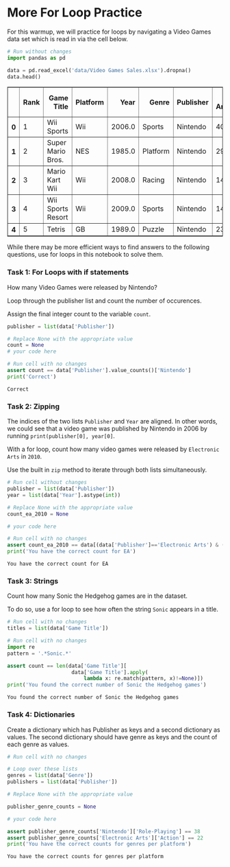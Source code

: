
# More For Loop Practice

For this warmup, we will practice for loops by navigating a Video Games data set which is read in via the cell below.


```python
# Run without changes
import pandas as pd

data = pd.read_excel('data/Video Games Sales.xlsx').dropna()
data.head()
```




<div>
<style scoped>
    .dataframe tbody tr th:only-of-type {
        vertical-align: middle;
    }

    .dataframe tbody tr th {
        vertical-align: top;
    }

    .dataframe thead th {
        text-align: right;
    }
</style>
<table border="1" class="dataframe">
  <thead>
    <tr style="text-align: right;">
      <th></th>
      <th>Rank</th>
      <th>Game Title</th>
      <th>Platform</th>
      <th>Year</th>
      <th>Genre</th>
      <th>Publisher</th>
      <th>North America</th>
      <th>Europe</th>
      <th>Japan</th>
      <th>Rest of World</th>
      <th>Global</th>
      <th>Review</th>
    </tr>
  </thead>
  <tbody>
    <tr>
      <th>0</th>
      <td>1</td>
      <td>Wii Sports</td>
      <td>Wii</td>
      <td>2006.0</td>
      <td>Sports</td>
      <td>Nintendo</td>
      <td>40.43</td>
      <td>28.39</td>
      <td>3.77</td>
      <td>8.54</td>
      <td>81.12</td>
      <td>76.28</td>
    </tr>
    <tr>
      <th>1</th>
      <td>2</td>
      <td>Super Mario Bros.</td>
      <td>NES</td>
      <td>1985.0</td>
      <td>Platform</td>
      <td>Nintendo</td>
      <td>29.08</td>
      <td>3.58</td>
      <td>6.81</td>
      <td>0.77</td>
      <td>40.24</td>
      <td>91.00</td>
    </tr>
    <tr>
      <th>2</th>
      <td>3</td>
      <td>Mario Kart Wii</td>
      <td>Wii</td>
      <td>2008.0</td>
      <td>Racing</td>
      <td>Nintendo</td>
      <td>14.50</td>
      <td>12.22</td>
      <td>3.63</td>
      <td>3.21</td>
      <td>33.55</td>
      <td>82.07</td>
    </tr>
    <tr>
      <th>3</th>
      <td>4</td>
      <td>Wii Sports Resort</td>
      <td>Wii</td>
      <td>2009.0</td>
      <td>Sports</td>
      <td>Nintendo</td>
      <td>14.82</td>
      <td>10.51</td>
      <td>3.18</td>
      <td>3.01</td>
      <td>31.52</td>
      <td>82.65</td>
    </tr>
    <tr>
      <th>4</th>
      <td>5</td>
      <td>Tetris</td>
      <td>GB</td>
      <td>1989.0</td>
      <td>Puzzle</td>
      <td>Nintendo</td>
      <td>23.20</td>
      <td>2.26</td>
      <td>4.22</td>
      <td>0.58</td>
      <td>30.26</td>
      <td>88.00</td>
    </tr>
  </tbody>
</table>
</div>



While there may be more efficient ways to find answers to the following questions, use for loops in this notebook to solve them.

### Task 1: For Loops with if statements

How many Video Games were released by Nintendo?  

Loop through the publisher list and count the number of occurences.

Assign the final integer count to the variable `count`.



```python
publisher = list(data['Publisher'])

# Replace None with the appropriate value
count = None
# your code here
```


```python
# Run cell with no changes
assert count == data['Publisher'].value_counts()['Nintendo']
print('Correct')
```

    Correct


### Task 2: Zipping

The indices of the two lists `Publisher` and `Year` are aligned.  In other words, we could see that a video game was published by Nintendo in 2006 by running `print(publisher[0], year[0]`.

With a for loop, count how many video games were released by `Electronic Arts` in `2010`.

Use the built in `zip` method to iterate through both lists simultaneously.


```python
# Run cell without changes
publisher = list(data['Publisher'])
year = list(data['Year'].astype(int))
```


```python
# Replace None with the appropriate value
count_ea_2010 = None

# your code here
```


```python
# Run cell with no changes
assert count_ea_2010 == data[(data['Publisher']=='Electronic Arts') & (data['Year']==2010)].shape[0]
print('You have the correct count for EA')
```

    You have the correct count for EA


### Task 3: Strings
Count how many Sonic the Hedgehog games are in the dataset.

To do so, use a for loop to see how often the string `Sonic` appears in a title.


```python
# Run cell with no changes
titles = list(data['Game Title'])
```


```python
# Run cell with no changes
import re
pattern = '.*Sonic.*'

assert count == len(data['Game Title'][
                     data['Game Title'].apply(
                         lambda x: re.match(pattern, x)!=None)])
print('You found the correct number of Sonic the Hedgehog games')

```

    You found the correct number of Sonic the Hedgehog games


### Task 4: Dictionaries

Create a dictionary which has Publisher as keys and a second dictionary as values. The second dictionary should have genre as keys and the count of each genre as values.



```python
# Run cell with no changes

# Loop over these lists
genres = list(data['Genre'])
publishers = list(data['Publisher'])


```


```python
# Replace None with the appropriate value

publisher_genre_counts = None

# your code here

```


```python
assert publisher_genre_counts['Nintendo']['Role-Playing'] == 38
assert publisher_genre_counts['Electronic Arts']['Action'] == 22
print('You have the correct counts for genres per platform')
```

    You have the correct counts for genres per platform

